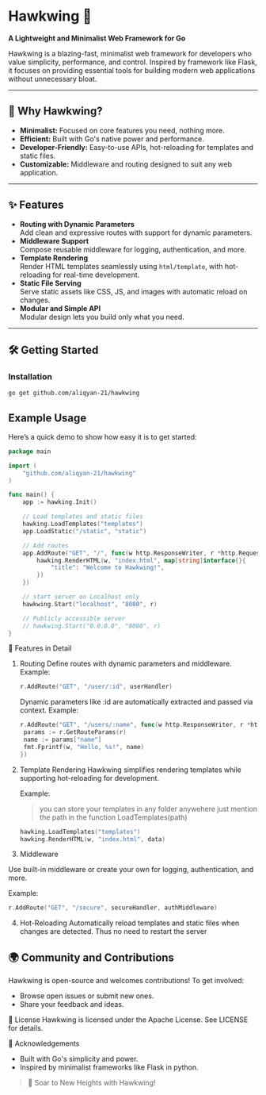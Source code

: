 # **Hawkwing 🦅**

**A Lightweight and Minimalist Web Framework for Go**

Hawkwing is a blazing-fast, minimalist web framework for developers who value simplicity, performance, and control. Inspired by framework like Flask, it focuses on providing essential tools for building modern web applications without unnecessary bloat.

---

## 🚀 **Why Hawkwing?**

- **Minimalist:** Focused on core features you need, nothing more.
- **Efficient:** Built with Go's native power and performance.
- **Developer-Friendly:** Easy-to-use APIs, hot-reloading for templates and static files.
- **Customizable:** Middleware and routing designed to suit any web application.

---

## ✨ **Features**

- **Routing with Dynamic Parameters**  
  Add clean and expressive routes with support for dynamic parameters.
- **Middleware Support**  
  Compose reusable middleware for logging, authentication, and more.
- **Template Rendering**  
  Render HTML templates seamlessly using `html/template`, with hot-reloading for real-time development.
- **Static File Serving**  
  Serve static assets like CSS, JS, and images with automatic reload on changes.
- **Modular and Simple API**  
  Modular design lets you build only what you need.

---

## 🛠️ **Getting Started**

### **Installation**

```bash
go get github.com/aliqyan-21/hawkwing
```

## Example Usage

Here’s a quick demo to show how easy it is to get started:

```go
package main

import (
	"github.com/aliqyan-21/hawkwing"
)

func main() {
    app := hawking.Init()

    // Load templates and static files
    hawking.LoadTemplates("templates")
    app.LoadStatic("/static", "static")

    // Add routes
    app.AddRoute("GET", "/", func(w http.ResponseWriter, r *http.Request) {
        hawking.RenderHTML(w, "index.html", map[string]interface{}{
            "title": "Welcome to Hawkwing!",
        })
    })

    // start server on Localhost only
    hawkwing.Start("localhost", "8080", r)

    // Publicly accessible server
    // hawkwing.Start("0.0.0.0", "8080", r)
}
```

📂 Features in Detail

1. Routing Define routes with dynamic parameters and middleware.
   Example:

   ```go
   r.AddRoute("GET", "/user/:id", userHandler)
   ```

   Dynamic parameters like :id are automatically extracted and passed via context.
   Example:

   ```go
   r.AddRoute("GET", "/users/:name", func(w http.ResponseWriter, r *http.Request) {
   	params := r.GetRouteParams(r)
   	name := params["name"]
   	fmt.Fprintf(w, "Hello, %s!", name)
   })
   ```

2. Template Rendering
   Hawkwing simplifies rendering templates while supporting hot-reloading for development.

   Example:

   > you can store your templates in any folder anywehere just mention the path in the function LoadTemplates(path)

   ```go
   hawking.LoadTemplates("templates")
   hawking.RenderHTML(w, "index.html", data)
   ```

3. Middleware

Use built-in middleware or create your own for logging, authentication, and more.

Example:

```go
r.AddRoute("GET", "/secure", secureHandler, authMiddleware)
```

4. Hot-Reloading
   Automatically reload templates and static files when changes are detected. Thus no need to restart the server

## 🌍 Community and Contributions

Hawkwing is open-source and welcomes contributions! To get involved:

- Browse open issues or submit new ones.
- Share your feedback and ideas.

📜 License
Hawkwing is licensed under the Apache License. See LICENSE for details.

🌟 Acknowledgements

- Built with Go's simplicity and power.
- Inspired by minimalist frameworks like Flask in python.

> 🦅 Soar to New Heights with Hawkwing!
